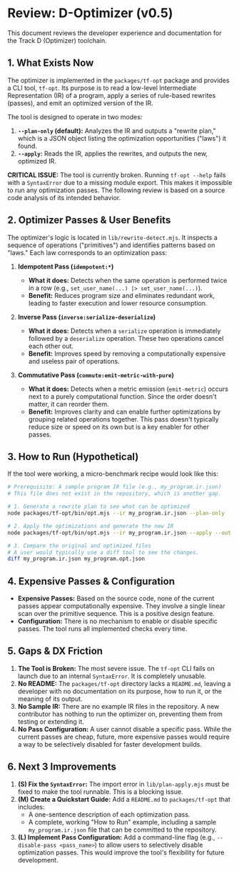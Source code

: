 # Review: D-Optimizer (v0.5)

This document reviews the developer experience and documentation for the Track D (Optimizer) toolchain.

## 1. What Exists Now

The optimizer is implemented in the `packages/tf-opt` package and provides a CLI tool, `tf-opt`. Its purpose is to read a low-level Intermediate Representation (IR) of a program, apply a series of rule-based rewrites (passes), and emit an optimized version of the IR.

The tool is designed to operate in two modes:
1.  **`--plan-only` (default):** Analyzes the IR and outputs a "rewrite plan," which is a JSON object listing the optimization opportunities ("laws") it found.
2.  **`--apply`:** Reads the IR, applies the rewrites, and outputs the new, optimized IR.

**CRITICAL ISSUE:** The tool is currently broken. Running `tf-opt --help` fails with a `SyntaxError` due to a missing module export. This makes it impossible to run any optimization passes. The following review is based on a source code analysis of its intended behavior.

## 2. Optimizer Passes & User Benefits

The optimizer's logic is located in `lib/rewrite-detect.mjs`. It inspects a sequence of operations ("primitives") and identifies patterns based on "laws." Each law corresponds to an optimization pass:

1.  **Idempotent Pass (`idempotent:*`)**
    -   **What it does:** Detects when the same operation is performed twice in a row (e.g., `set_user_name(...) |> set_user_name(...)`).
    -   **Benefit:** Reduces program size and eliminates redundant work, leading to faster execution and lower resource consumption.

2.  **Inverse Pass (`inverse:serialize-deserialize`)**
    -   **What it does:** Detects when a `serialize` operation is immediately followed by a `deserialize` operation. These two operations cancel each other out.
    -   **Benefit:** Improves speed by removing a computationally expensive and useless pair of operations.

3.  **Commutative Pass (`commute:emit-metric-with-pure`)**
    -   **What it does:** Detects when a metric emission (`emit-metric`) occurs next to a purely computational function. Since the order doesn't matter, it can reorder them.
    -   **Benefit:** Improves clarity and can enable further optimizations by grouping related operations together. This pass doesn't typically reduce size or speed on its own but is a key enabler for other passes.

## 3. How to Run (Hypothetical)

If the tool were working, a micro-benchmark recipe would look like this:

```bash
# Prerequisite: A sample program IR file (e.g., my_program.ir.json)
# This file does not exist in the repository, which is another gap.

# 1. Generate a rewrite plan to see what can be optimized
node packages/tf-opt/bin/opt.mjs --ir my_program.ir.json --plan-only

# 2. Apply the optimizations and generate the new IR
node packages/tf-opt/bin/opt.mjs --ir my_program.ir.json --apply --out my_program.opt.json

# 3. Compare the original and optimized files
# A user would typically use a diff tool to see the changes.
diff my_program.ir.json my_program.opt.json
```

## 4. Expensive Passes & Configuration

-   **Expensive Passes:** Based on the source code, none of the current passes appear computationally expensive. They involve a single linear scan over the primitive sequence. This is a positive design feature.
-   **Configuration:** There is no mechanism to enable or disable specific passes. The tool runs all implemented checks every time.

## 5. Gaps & DX Friction

1.  **The Tool is Broken:** The most severe issue. The `tf-opt` CLI fails on launch due to an internal `SyntaxError`. It is completely unusable.
2.  **No README:** The `packages/tf-opt` directory lacks a `README.md`, leaving a developer with no documentation on its purpose, how to run it, or the meaning of its output.
3.  **No Sample IR:** There are no example IR files in the repository. A new contributor has nothing to run the optimizer on, preventing them from testing or extending it.
4.  **No Pass Configuration:** A user cannot disable a specific pass. While the current passes are cheap, future, more expensive passes would require a way to be selectively disabled for faster development builds.

## 6. Next 3 Improvements

1.  **(S) Fix the `SyntaxError`:** The import error in `lib/plan-apply.mjs` must be fixed to make the tool runnable. This is a blocking issue.
2.  **(M) Create a Quickstart Guide:** Add a `README.md` to `packages/tf-opt` that includes:
    -   A one-sentence description of each optimization pass.
    -   A complete, working "How to Run" example, including a sample `my_program.ir.json` file that can be committed to the repository.
3.  **(L) Implement Pass Configuration:** Add a command-line flag (e.g., `--disable-pass <pass_name>`) to allow users to selectively disable optimization passes. This would improve the tool's flexibility for future development.
